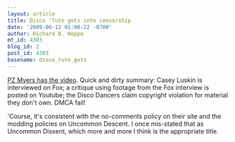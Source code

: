 ```yaml
---
layout: article
title: Disco 'Tute gets into censorship
date: '2009-06-12 01:00:22 -0700'
author: Richard B. Hoppe
mt_id: 4303
blog_id: 2
post_id: 4303
basename: disco_tute_gets
---
```

[PZ Myers has the video](http://scienceblogs.com/pharyngula/2009/06/the_discovery_institute_doesnt_1.php).  Quick and dirty summary: Casey Luskin is interviewed on Fox; a critique using footage from the Fox interview is posted on Youtube; the Disco Dancers claim copyright violation for material they don't own.  DMCA fail!

'Course, it's consistent with the no-comments policy on their site and the modding policies on Uncommon Descent.  I once mis-stated that as Uncommon Dissent, which more and more I think is the appropriate title.
